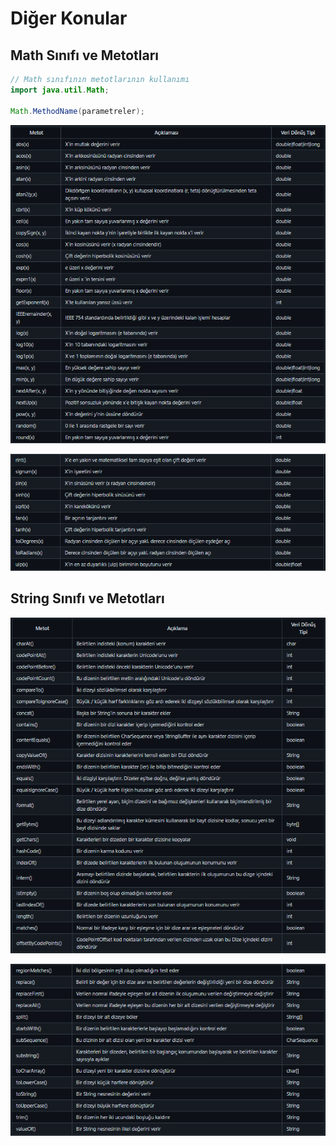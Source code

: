 # Diğer Konular

## Math Sınıfı ve Metotları

```java
// Math sınıfının metotlarının kullanımı
import java.util.Math;

Math.MethodName(parametreler);

```

![Table](https://raw.githubusercontent.com/Kodluyoruz/taskforce/main/java101/math-sinifi/figures/1.jpg)

![Table](https://raw.githubusercontent.com/Kodluyoruz/taskforce/main/java101/math-sinifi/figures/2.jpg)

## String Sınıfı ve Metotları

![Table](https://raw.githubusercontent.com/Kodluyoruz/taskforce/main/java101/string-sinifi/figures/1-1.jpg)

![Table](https://raw.githubusercontent.com/Kodluyoruz/taskforce/main/java101/string-sinifi/figures/2-2.jpg)
